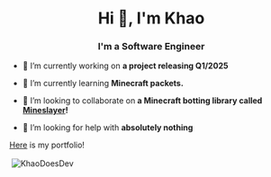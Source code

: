<h1 align="center">Hi 👋, I'm Khao</h1>
<h3 align="center">I'm a Software Engineer</h3>

- 🔭 I’m currently working on **a project releasing Q1/2025**

- 🌱 I’m currently learning **Minecraft packets.**

- 👯 I’m looking to collaborate on **a Minecraft botting library called [Mineslayer](https://discord.gg/rQN395jmfE/)!**

- 🤝 I’m looking for help with **absolutely nothing**

[Here](https://www.khaodoes.dev/) is my portfolio!

<p>&nbsp;<img align="center" src="https://github-readme-stats.vercel.app/api?username=KhaoDoesDev&theme=dark&show_icons=true&locale=en" alt="KhaoDoesDev" /></p>
